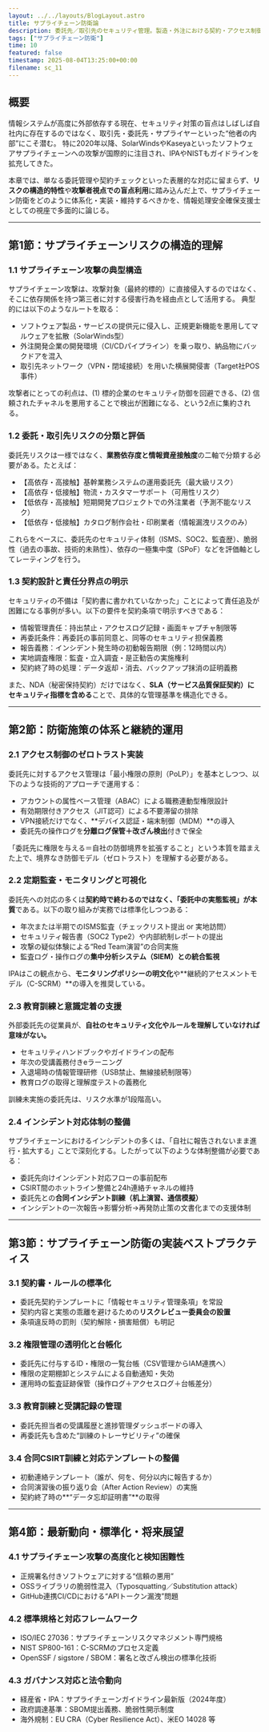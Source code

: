 ```yaml
---
layout: ../../layouts/BlogLayout.astro
title: サプライチェーン防衛論
description: 委託先／取引先のセキュリティ管理。製造・外注における契約・アクセス制御・監査等。
tags: ["サプライチェーン防衛"]
time: 10
featured: false
timestamp: 2025-08-04T13:25:00+00:00
filename: sc_11
---
```


## 概要

情報システムが高度に外部依存する現在、セキュリティ対策の盲点はしばしば自社内に存在するのではなく、取引先・委託先・サプライヤーといった“他者の内部”にこそ潜む。
特に2020年以降、SolarWindsやKaseyaといったソフトウェアサプライチェーンへの攻撃が国際的に注目され、IPAやNISTもガイドラインを拡充してきた。

本章では、単なる委託管理や契約チェックといった表層的な対応に留まらず、**リスクの構造的特性**や**攻撃者視点での盲点利用**に踏み込んだ上で、サプライチェーン防衛をどのように体系化・実装・維持するべきかを、情報処理安全確保支援士としての視座で多面的に論じる。

---

## 第1節：サプライチェーンリスクの構造的理解

### 1.1 サプライチェーン攻撃の典型構造

サプライチェーン攻撃は、攻撃対象（最終的標的）に直接侵入するのではなく、そこに依存関係を持つ第三者に対する侵害行為を経由点として活用する。
典型的には以下のようなルートを取る：

- ソフトウェア製品・サービスの提供元に侵入し、正規更新機能を悪用してマルウェアを拡散（SolarWinds型）
- 外注開発企業の開発環境（CI/CDパイプライン）を乗っ取り、納品物にバックドアを混入
- 取引先ネットワーク（VPN・閉域接続）を用いた横展開侵害（Target社POS事件）

攻撃者にとっての利点は、(1) 標的企業のセキュリティ防御を回避できる、(2) 信頼されたチャネルを悪用することで検出が困難になる、という2点に集約される。

### 1.2 委託・取引先リスクの分類と評価

委託先リスクは一様ではなく、**業務依存度と情報資産接触度**の二軸で分類する必要がある。たとえば：

- 【高依存・高接触】基幹業務システムの運用委託先（最大級リスク）
- 【高依存・低接触】物流・カスタマーサポート（可用性リスク）
- 【低依存・高接触】短期開発プロジェクトでの外注業者（予測不能なリスク）
- 【低依存・低接触】カタログ制作会社・印刷業者（情報漏洩リスクのみ）

これらをベースに、委託先のセキュリティ体制（ISMS、SOC2、監査歴）、脆弱性（過去の事故、技術的未熟性）、依存の一極集中度（SPoF）などを評価軸としてレーティングを行う。

### 1.3 契約設計と責任分界点の明示

セキュリティの不備は「契約書に書かれていなかった」ことによって責任追及が困難になる事例が多い。以下の要件を契約条項で明示すべきである：

- 情報管理責任：持出禁止・アクセスログ記録・画面キャプチャ制限等
- 再委託条件：再委託の事前同意と、同等のセキュリティ担保義務
- 報告義務：インシデント発生時の初動報告期限（例：12時間以内）
- 実地調査権限：監査・立入調査・是正勧告の実施権利
- 契約終了時の処理：データ返却・消去、バックアップ抹消の証明義務

また、NDA（秘密保持契約）だけではなく、**SLA（サービス品質保証契約）にセキュリティ指標を含める**ことで、具体的な管理基準を構造化できる。

---

## 第2節：防衛施策の体系と継続的運用

### 2.1 アクセス制御のゼロトラスト実装

委託先に対するアクセス管理は「最小権限の原則（PoLP）」を基本としつつ、以下のような技術的アプローチで運用する：

- アカウントの属性ベース管理（ABAC）による職務連動型権限設計
- 有効期限付きアクセス（JIT認可）による不要滞留の排除
- VPN接続だけでなく、**デバイス認証・端末制御（MDM）**の導入
- 委託先の操作ログを**分離ログ保管＋改ざん検出**付きで保全

「委託先に権限を与える＝自社の防御境界を拡張すること」という本質を踏まえた上で、境界なき防御モデル（ゼロトラスト）を理解する必要がある。

### 2.2 定期監査・モニタリングと可視化

委託先への対応の多くは**契約時で終わるのではなく、「委託中の実態監視」が本質**である。以下の取り組みが実務では標準化しつつある：

- 年次または半期でのISMS監査（チェックリスト提出 or 実地訪問）
- セキュリティ報告書（SOC2 Type2）や内部統制レポートの提出
- 攻撃の疑似体験による“Red Team演習”の合同実施
- 監査ログ・操作ログの**集中分析システム（SIEM）との統合監視**

IPAはこの観点から、**モニタリングポリシーの明文化**や**継続的アセスメントモデル（C-SCRM）**の導入を推奨している。

### 2.3 教育訓練と意識定着の支援

外部委託先の従業員が、**自社のセキュリティ文化やルールを理解していなければ意味がない。**

- セキュリティハンドブックやガイドラインの配布
- 年次の受講義務付きeラーニング
- 入退場時の情報管理研修（USB禁止、無線接続制限等）
- 教育ログの取得と理解度テストの義務化

訓練未実施の委託先は、リスク水準が1段階高い。

### 2.4 インシデント対応体制の整備

サプライチェーンにおけるインシデントの多くは、「自社に報告されないまま進行・拡大する」ことで深刻化する。したがって以下のような体制整備が必要である：

- 委託先向けインシデント対応フローの事前配布
- CSIRT間のホットライン整備と24h連絡チャネルの維持
- 委託先との**合同インシデント訓練（机上演習、通信模擬）**
- インシデントの一次報告→影響分析→再発防止策の文書化までの支援体制

---

## 第3節：サプライチェーン防衛の実装ベストプラクティス

### 3.1 契約書・ルールの標準化

- 委託先契約テンプレートに「情報セキュリティ管理条項」を常設
- 契約内容と実態の乖離を避けるための**リスクレビュー委員会の設置**
- 条項違反時の罰則（契約解除・損害賠償）も明記

### 3.2 権限管理の透明化と台帳化

- 委託先に付与するID・権限の一覧台帳（CSV管理からIAM連携へ）
- 権限の定期棚卸とシステムによる自動通知・失効
- 運用時の監査証跡保管（操作ログ＋アクセスログ＋台帳差分）

### 3.3 教育訓練と受講記録の管理

- 委託先担当者の受講履歴と進捗管理ダッシュボードの導入
- 再委託先も含めた“訓練のトレーサビリティ”の確保

### 3.4 合同CSIRT訓練と対応テンプレートの整備

- 初動連絡テンプレート（誰が、何を、何分以内に報告するか）
- 合同演習後の振り返り会（After Action Review）の実施
- 契約終了時の**“データ忘却証明書”**の取得

---

## 第4節：最新動向・標準化・将来展望

### 4.1 サプライチェーン攻撃の高度化と検知困難性

- 正規署名付きソフトウェアに対する“信頼の悪用”
- OSSライブラリの脆弱性混入（Typosquatting／Substitution attack）
- GitHub連携CI/CDにおける“APIトークン漏洩”問題

### 4.2 標準規格と対応フレームワーク

- ISO/IEC 27036：サプライチェーンリスクマネジメント専門規格
- NIST SP800-161：C-SCRMのプロセス定義
- OpenSSF / sigstore / SBOM：署名と改ざん検出の標準化技術

### 4.3 ガバナンス対応と法令動向

- 経産省・IPA：サプライチェーンガイドライン最新版（2024年度）
- 政府調達基準：SBOM提出義務、脆弱性開示制度
- 海外規制：EU CRA（Cyber Resilience Act）、米EO 14028 等



